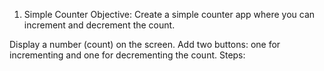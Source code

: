 1. Simple Counter
Objective: Create a simple counter app where you can increment and decrement the count.

Display a number (count) on the screen.
Add two buttons: one for incrementing and one for decrementing the count.
Steps:
